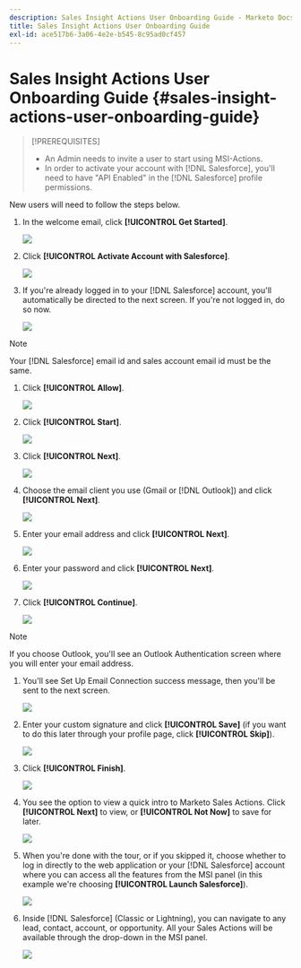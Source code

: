 ```yaml
---
description: Sales Insight Actions User Onboarding Guide - Marketo Docs - Product Documentation
title: Sales Insight Actions User Onboarding Guide
exl-id: ace517b6-3a06-4e2e-b545-8c95ad0cf457
---
```

# Sales Insight Actions User Onboarding Guide {#sales-insight-actions-user-onboarding-guide}

>[!PREREQUISITES]
>
>* An Admin needs to invite a user to start using MSI-Actions.  
>* In order to activate your account with [!DNL Salesforce], you'll need to have "API Enabled" in the [!DNL Salesforce] profile permissions.

New users will need to follow the steps below.

1. In the welcome email, click **[!UICONTROL Get Started]**.

   ![](assets/sales-insight-actions-user-onboarding-guide-1.png)

1. Click **[!UICONTROL Activate Account with Salesforce]**.

   ![](assets/sales-insight-actions-user-onboarding-guide-2.png)

1. If you're already logged in to your [!DNL Salesforce] account, you'll automatically be directed to the next screen. If you're not logged in, do so now.

   ![](assets/sales-insight-actions-user-onboarding-guide-3.png)

>[!NOTE]
>
>Your [!DNL Salesforce] email id and sales account email id must be the same.

1. Click **[!UICONTROL Allow]**.

   ![](assets/sales-insight-actions-user-onboarding-guide-4.png)

1. Click **[!UICONTROL Start]**.

   ![](assets/sales-insight-actions-user-onboarding-guide-5.png)

1. Click **[!UICONTROL Next]**.

   ![](assets/sales-insight-actions-user-onboarding-guide-6.png)

1. Choose the email client you use (Gmail or [!DNL Outlook]) and click **[!UICONTROL Next]**.

   ![](assets/sales-insight-actions-user-onboarding-guide-7.png)

1. Enter your email address and click **[!UICONTROL Next]**.

   ![](assets/sales-insight-actions-user-onboarding-guide-8.png)

1. Enter your password and click **[!UICONTROL Next]**.

   ![](assets/sales-insight-actions-user-onboarding-guide-9.png)

1. Click **[!UICONTROL Continue]**.

   ![](assets/sales-insight-actions-user-onboarding-guide-10.png)

>[!NOTE]
>
>If you choose Outlook, you'll see an Outlook Authentication screen where you will enter your email address.

1. You'll see Set Up Email Connection success message, then you'll be sent to the next screen.

   ![](assets/sales-insight-actions-user-onboarding-guide-11.png)

1. Enter your custom signature and click **[!UICONTROL Save]** (if you want to do this later through your profile page, click **[!UICONTROL Skip]**).

   ![](assets/sales-insight-actions-user-onboarding-guide-12.png)

1. Click **[!UICONTROL Finish]**.

   ![](assets/sales-insight-actions-user-onboarding-guide-13.png)

1. You see the option to view a quick intro to Marketo Sales Actions. Click **[!UICONTROL Next]** to view, or **[!UICONTROL Not Now]** to save for later.

   ![](assets/sales-insight-actions-user-onboarding-guide-14.png)

1. When you're done with the tour, or if you skipped it, choose whether to log in directly to the web application or your [!DNL Salesforce] account where you can access all the features from the MSI panel (in this example we're choosing **[!UICONTROL Launch Salesforce]**).

   ![](assets/sales-insight-actions-user-onboarding-guide-15.png)

1. Inside [!DNL Salesforce] (Classic or Lightning), you can navigate to any lead, contact, account, or opportunity. All your Sales Actions will be available through the drop-down in the MSI panel.

   ![](assets/sales-insight-actions-user-onboarding-guide-16.png)
